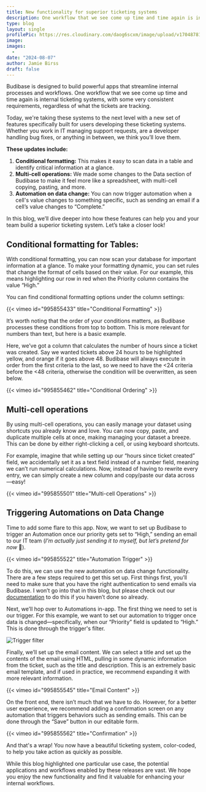 ```yaml
---
title: New functionality for superior ticketing systems
description: One workflow that we see come up time and time again is internal ticketing systems, with some very consistent requirements, regardless of what the tickets are tracking. Today, we're taking these systems to the next level with a new set of features.
type: blog
layout: single
profilePic: https://res.cloudinary.com/daog6scxm/image/upload/v1704878154/Photos/headshot_aw4uce.png
image: 
images:
  - 
date: "2024-08-07"
author: Jamie Birss
draft: false
---
```

Budibase is designed to build powerful apps that streamline internal processes and workflows. One workflow that we see come up time and time again is internal ticketing systems, with some very consistent requirements, regardless of what the tickets are tracking. 

Today, we're taking these systems to the next level with a new set of features specifically built for users developing these ticketing systems. Whether you work in IT managing support requests, are a developer handling bug fixes, or anything in between, we think you’ll love them.

**These updates include:**

1. **Conditional formatting:** This makes it easy to scan data in a table and identify critical information at a‍‍‍ glance. 
2. **Multi-cell operations:** We made some changes to the Data section of Budibase to make it feel more like a spreadsheet, with multi-cell copying, pasting, and more. 
3. **Automation on data change:** You can now trigger automation when a cell's value changes to something specific, such as sending an email if a cell’s value changes to “Complete.” 

In this blog, we’ll dive deeper into how these features can help you and your team build a superior ticketing system. Let’s take a closer look! 

## Conditional formatting for Tables:
With conditional formatting, you can now scan your database for important information at a glance. To make your formatting dynamic, you can set rules that change the format of cells based on their value. For our example, this means highlighting our row in red when the Priority column contains the value “High.”

You can find conditional formatting options under the column settings:

{{< vimeo id="995855433" title="Conditional Formatting" >}}

It’s worth noting that the order of your conditions matters, as Budibase processes these conditions from top to bottom. This is more relevant for numbers than text, but here is a basic example. 

Here, we’ve got a column that calculates the number of hours since a ticket was created. Say we wanted tickets above 24 hours to be highlighted yellow, and orange if it goes above 48. Budibase will always execute in order from the first criteria to the last, so we need to have the <24 criteria before the <48 criteria, otherwise the condition will be overwritten, as seen below.

{{< vimeo id="995855462" title="Conditional Ordering" >}}

## Multi-cell operations
By using multi-cell operations, you can easily manage your dataset using shortcuts you already know and love. You can now copy, paste, and duplicate multiple cells at once, making managing your dataset a breeze. This can be done by either right-clicking a cell, or using keyboard shortcuts.  

For example, imagine that while setting up our “hours since ticket created” field, we accidentally set it as a text field instead of a number field, meaning we can’t run numerical calculations. Now, instead of having to rewrite every entry, we can simply create a new column and copy/paste our data across—easy!

{{< vimeo id="995855501" title="Multi-cell Operations" >}}
 

## Triggering Automations on Data Change
Time to add some flare to this app. Now, we want to set up Budibase to trigger an Automation once our priority gets set to “High,” sending an email to our IT team (*I’m actually just sending it to myself, but let’s pretend for now* 🤫).

{{< vimeo id="995855522" title="Automation Trigger" >}}

To do this, we can use the new automation on data change functionality. There are a few steps required to get this set up. First things first, you’ll need to make sure that you have the right authentication to send emails via Budibase. I won’t go into that in this blog, but please check out our [documentation](https://docs.budibase.com/docs/email) to do this if you haven’t done so already. 

Next, we’ll hop over to Automations in-app. The first thing we need to set is our trigger. For this example, we want to set our automation to trigger once data is changed—specifically, when our “Priority” field is updated to “High.” This is done through the trigger's filter. 

![Trigger filter](https://res.cloudinary.com/daog6scxm/image/upload/v1723043531/product-marketing-images/Ticketing%20workflow/trigger-filter.png)

Finally, we’ll set up the email content. We can select a title and set up the contents of the email using HTML, pulling in some dynamic information from the ticket, such as the title and description. This is an extremely basic email template, and if used in practice, we recommend expanding it with more relevant information. 

{{< vimeo id="995855545" title="Email Content" >}}

On the front end, there isn’t much that we have to do. However, for a better user experience, we recommend adding a confirmation screen on any automation that triggers behaviors such as sending emails. This can be done through the “Save” button in our editable form. 

{{< vimeo id="995855562" title="Confirmation" >}}

And that's a wrap! You now have a beautiful ticketing system, color-coded, to help you take action as quickly as possible. 

While this blog highlighted one particular use case, the potential applications and workflows enabled by these releases are vast. We hope you enjoy the new functionality and find it valuable for enhancing your internal workflows.